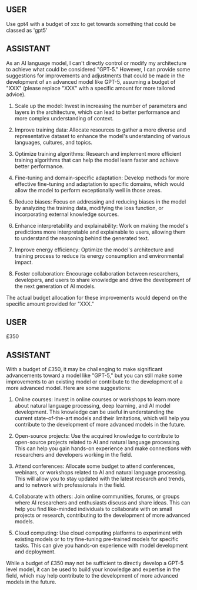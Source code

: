 ## USER
Use gpt4 with a budget of xxx to get towards something that could be classed as 'gpt5'

## ASSISTANT
As an AI language model, I can't directly control or modify my architecture to achieve what could be considered "GPT-5." However, I can provide some suggestions for improvements and adjustments that could be made in the development of an advanced model like GPT-5, assuming a budget of "XXX" (please replace "XXX" with a specific amount for more tailored advice).

1. Scale up the model: Invest in increasing the number of parameters and layers in the architecture, which can lead to better performance and more complex understanding of context.

2. Improve training data: Allocate resources to gather a more diverse and representative dataset to enhance the model's understanding of various languages, cultures, and topics.

3. Optimize training algorithms: Research and implement more efficient training algorithms that can help the model learn faster and achieve better performance.

4. Fine-tuning and domain-specific adaptation: Develop methods for more effective fine-tuning and adaptation to specific domains, which would allow the model to perform exceptionally well in those areas.

5. Reduce biases: Focus on addressing and reducing biases in the model by analyzing the training data, modifying the loss function, or incorporating external knowledge sources.

6. Enhance interpretability and explainability: Work on making the model's predictions more interpretable and explainable to users, allowing them to understand the reasoning behind the generated text.

7. Improve energy efficiency: Optimize the model's architecture and training process to reduce its energy consumption and environmental impact.

8. Foster collaboration: Encourage collaboration between researchers, developers, and users to share knowledge and drive the development of the next generation of AI models.

The actual budget allocation for these improvements would depend on the specific amount provided for "XXX."

## USER
£350

## ASSISTANT
With a budget of £350, it may be challenging to make significant advancements toward a model like "GPT-5," but you can still make some improvements to an existing model or contribute to the development of a more advanced model. Here are some suggestions:

1. Online courses: Invest in online courses or workshops to learn more about natural language processing, deep learning, and AI model development. This knowledge can be useful in understanding the current state-of-the-art models and their limitations, which will help you contribute to the development of more advanced models in the future.

2. Open-source projects: Use the acquired knowledge to contribute to open-source projects related to AI and natural language processing. This can help you gain hands-on experience and make connections with researchers and developers working in the field.

3. Attend conferences: Allocate some budget to attend conferences, webinars, or workshops related to AI and natural language processing. This will allow you to stay updated with the latest research and trends, and to network with professionals in the field.

4. Collaborate with others: Join online communities, forums, or groups where AI researchers and enthusiasts discuss and share ideas. This can help you find like-minded individuals to collaborate with on small projects or research, contributing to the development of more advanced models.

5. Cloud computing: Use cloud computing platforms to experiment with existing models or to try fine-tuning pre-trained models for specific tasks. This can give you hands-on experience with model development and deployment.

While a budget of £350 may not be sufficient to directly develop a GPT-5 level model, it can be used to build your knowledge and expertise in the field, which may help contribute to the development of more advanced models in the future.